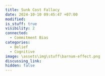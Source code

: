 ```yaml
---
title: Sunk Cost Fallacy
date: 2024-10-10 09:45:47 +07:00
modified: 
is_stuff: true
visibility: 2
connected:
  - Commitment Bias
categories:
  - Belief
  - Cognitive
image: \assets\img\stuff\barnum-effect.png
discussing_link: 
hidden: false
---
```


